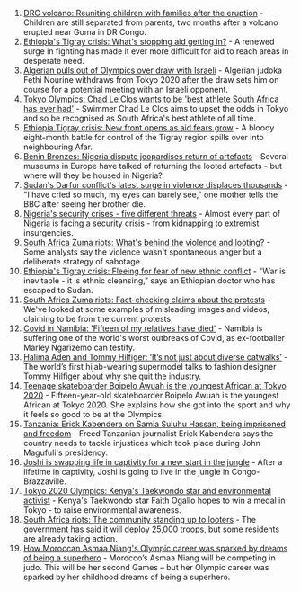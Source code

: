 1. [DRC volcano: Reuniting children with families after the eruption](https://www.bbc.co.uk/news/world-africa-57947193) - Children are still separated from parents, two months after a volcano erupted near Goma in DR Congo.
2. [Ethiopia's Tigray crisis: What's stopping aid getting in?](https://www.bbc.co.uk/news/57929853) - A renewed surge in fighting has made it ever more difficult for aid to reach areas in desperate need.
3. [Algerian pulls out of Olympics over draw with Israeli](https://www.bbc.co.uk/sport/olympics/57944242) - Algerian judoka Fethi Nourine withdraws from Tokyo 2020 after the draw sets him on course for a potential meeting with an Israeli opponent.
4. [Tokyo Olympics: Chad Le Clos wants to be 'best athlete South Africa has ever had'](https://www.bbc.co.uk/sport/africa/57901032) - Swimmer Chad Le Clos aims to upset the odds in Tokyo and so be recognised as South Africa's best athlete of all time.
5. [Ethiopia Tigray crisis: New front opens as aid fears grow](https://www.bbc.co.uk/news/world-africa-57926832) - A bloody eight-month battle for control of the Tigray region spills over into neighbouring Afar.
6. [Benin Bronzes: Nigeria dispute jeopardises return of artefacts](https://www.bbc.co.uk/news/world-africa-57914111) - Several museums in Europe have talked of returning the looted artefacts - but where will they be housed in Nigeria?
7. [Sudan's Darfur conflict's latest surge in violence displaces thousands](https://www.bbc.co.uk/news/world-africa-57899843) - "I have cried so much, my eyes can barely see," one mother tells the BBC after seeing her brother die.
8. [Nigeria's security crises - five different threats](https://www.bbc.co.uk/news/world-africa-57860993) - Almost every part of Nigeria is facing a security crisis - from kidnapping to extremist insurgencies.
9. [South Africa Zuma riots: What's behind the violence and looting?](https://www.bbc.co.uk/news/world-africa-57860998) - Some analysts say the violence wasn't spontaneous anger but a deliberate strategy of sabotage.
10. [Ethiopia's Tigray crisis: Fleeing for fear of new ethnic conflict](https://www.bbc.co.uk/news/world-africa-57818673) - "War is inevitable - it is ethnic cleansing," says an Ethiopian doctor who has escaped to Sudan.
11. [South Africa Zuma riots: Fact-checking claims about the protests](https://www.bbc.co.uk/news/57834755) - We've looked at some examples of misleading images and videos, claiming to be from the current protests.
12. [Covid in Namibia: 'Fifteen of my relatives have died'](https://www.bbc.co.uk/news/world-africa-57748119) - Namibia is suffering one of the world's worst outbreaks of Covid, as ex-footballer Marley Ngarizemo can testify.
13. [Halima Aden and Tommy Hilfiger: ‘It’s not just about diverse catwalks’](https://www.bbc.co.uk/news/world-57918698) - The world’s first hijab-wearing supermodel talks to fashion designer Tommy Hilfiger about why she quit the industry.
14. [Teenage skateboarder Boipelo Awuah is the youngest African at Tokyo 2020](https://www.bbc.co.uk/sport/av/africa/57917473) - Fifteen-year-old skateboarder Boipelo Awuah is the youngest African at Tokyo 2020. She explains how she got into the sport and why it feels so good to be at the Olympics.
15. [Tanzania: Erick Kabendera on Samia Suluhu Hassan, being imprisoned and freedom](https://www.bbc.co.uk/news/world-africa-57920572) - Freed Tanzanian journalist Erick Kabendera says the country needs to tackle injustices which took place during John Magufuli's presidency.
16. [Joshi is swapping life in captivity for a new start in the jungle](https://www.bbc.co.uk/news/world-africa-57854071) - After a lifetime in captivity, Joshi is going to live in the jungle in Congo-Brazzaville.
17. [Tokyo 2020 Olympics: Kenya's Taekwondo star and environmental activist](https://www.bbc.co.uk/sport/av/africa/57851468) - Kenya's Taekwondo star Faith Ogallo hopes to win a medal in Tokyo - to raise environmental awareness.
18. [South Africa riots: The community standing up to looters](https://www.bbc.co.uk/news/world-africa-57857690) - The government has said it will deploy 25,000 troops, but some residents are already taking action.
19. [How Moroccan Asmaa Niang's Olympic career was sparked by dreams of being a superhero](https://www.bbc.co.uk/sport/av/africa/57840235) - Morocco’s Asmaa Niang will be competing in judo. This will be her second Games – but her Olympic career was sparked by her childhood dreams of being a superhero.
